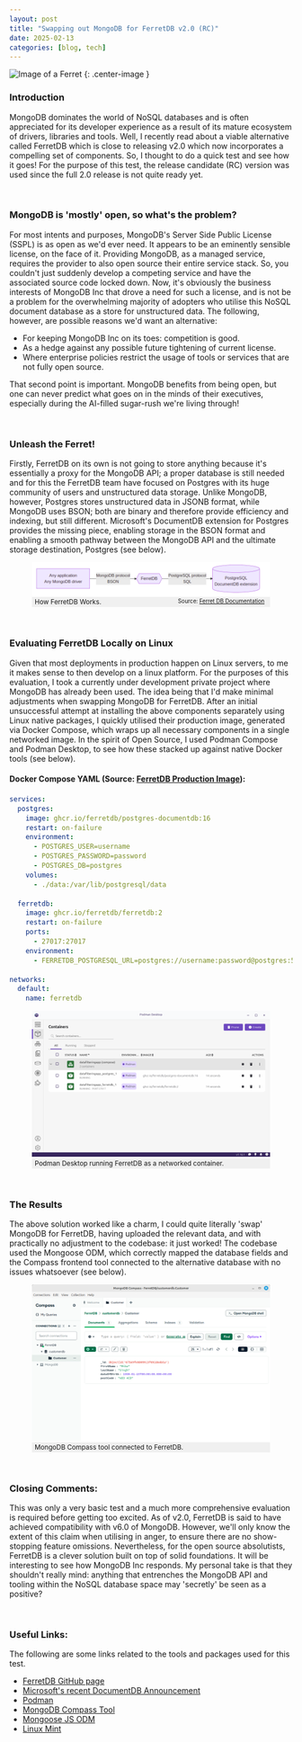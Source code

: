 ```yaml
---
layout: post
title: "Swapping out MongoDB for FerretDB v2.0 (RC)"
date: 2025-02-13
categories: [blog, tech]
---
```


![Image of a Ferret](https://upload.wikimedia.org/wikipedia/commons/thumb/3/31/Mustela_putorius_furo_profile.JPG/640px-Mustela_putorius_furo_profile.jpg)
{: .center-image }

### Introduction
MongoDB dominates the world of NoSQL databases and is often appreciated for its developer experience as a result of its mature ecosystem of drivers, libraries and tools. Well, I recently read about a viable alternative called FerretDB which is close to releasing v2.0 which now incorporates a compelling set of components. So, I thought to do a quick test and see how it goes! For the purpose of this test, the release candidate (RC) version was used since the full 2.0 release is not quite ready yet.

<br />

### MongoDB is 'mostly' open, so what's the problem?
For most intents and purposes, MongoDB's Server Side Public License (SSPL) is as open as we'd ever need. It appears to be an eminently sensible license, on the face of it. Providing MongoDB, as a managed service, requires the provider to also open source their entire service stack. So, you couldn't just suddenly develop a competing service and have the associated source code locked down. Now, it's obviously the business interests of MongoDB Inc that drove a need for such a license, and is not be a problem for the overwhelming majority of adopters who utilise this NoSQL document database as a store for unstructured data. The following, however, are possible reasons we'd want an alternative:

 - For keeping MongoDB Inc on its toes: competition is good.
 - As a hedge against any possible future tightening of current license.
 - Where enterprise policies restrict the usage of tools or services that are not fully open source.

 That second point is important. MongoDB benefits from being open, but one can never predict what goes on in the minds of their executives, especially during the AI-filled sugar-rush we're living through!
 
<br />

### Unleash the Ferret!
Firstly, FerretDB on its own is not going to store anything because it's essentially a proxy for the MongoDB API; a proper database is still needed and for this the FerretDB team have focused on Postgres with its huge community of users and unstructured data storage. Unlike MongoDB, however, Postgres stores unstructured data in JSONB format, while MongoDB uses BSON; both are binary and therefore provide efficiency and indexing, but still different. Microsoft's DocumentDB extension for Postgres provides the missing piece, enabling storage in the BSON format and enabling a smooth pathway between the MongoDB API and the ultimate storage destination, Postgres (see below).

<figure>
    <img src="/images/ferret-db-postgres-documentdb.png" alt="How FerretDb works">
    <figcaption style="background-color: #f0f0f0; font-size: smaller; padding:2px 5px">How FerretDB Works.
    <small style="float: right; padding-right:5px">Source: <a href="https://docs.ferretdb.io">Ferret DB Documentation</a></small></figcaption>
</figure>

<br />

### Evaluating FerretDB Locally on Linux
Given that most deployments in production happen on Linux servers, to me it makes sense to then develop on a linux platform. For the purposes of this evaluation, I took a currently under development private project where MongoDB has already been used. The idea being that I'd make minimal adjustments when swapping MongoDB for FerretDB. After an initial unsuccessful attempt at installing the above components separately using Linux native packages, I quickly utilised their production image, generated via Docker Compose, which wraps up all necessary components in a single networked image. In the spirit of Open Source, I used Podman Compose and Podman Desktop, to see how these stacked up against native Docker tools (see below).

#### Docker Compose YAML (Source: <a href="https://docs.ferretdb.io/installation/ferretdb/docker/">FerretDB Production Image</a>):

```yaml
services:
  postgres:
    image: ghcr.io/ferretdb/postgres-documentdb:16
    restart: on-failure
    environment:
      - POSTGRES_USER=username
      - POSTGRES_PASSWORD=password
      - POSTGRES_DB=postgres
    volumes:
      - ./data:/var/lib/postgresql/data

  ferretdb:
    image: ghcr.io/ferretdb/ferretdb:2
    restart: on-failure
    ports:
      - 27017:27017
    environment:
      - FERRETDB_POSTGRESQL_URL=postgres://username:password@postgres:5432/postgres

networks:
  default:
    name: ferretdb
```

<figure>
    <img src="/images/PodmanDesktopRunningFerretDBContainer.png" alt="Podman Desktop Running FerretDB Container">
    <figcaption style="background-color: #f0f0f0; font-size: smaller; padding:2px 5px">Podman Desktop running FerretDB as a networked container.</figcaption>
</figure>

<br />

### The Results
The above solution worked like a charm, I could quite literally 'swap' MongoDB for FerretDB, having uploaded the relevant data, and with practically no adjustment to the codebase: it just worked! The codebase used the Mongoose ODM, which correctly mapped the database fields and the Compass frontend tool connected to the alternative database with no issues whatsoever (see below).

<figure>
    <img src="/images/UsingMongoDBCompassWithFerretDB.png" alt="Using MongoDB Compass with FerretDB">
    <figcaption style="background-color: #f0f0f0; font-size: smaller; padding:2px 5px">MongoDB Compass tool connected to FerretDB.</figcaption>
</figure>

<br />

### Closing Comments:
This was only a very basic test and a much more comprehensive evaluation is required before getting too excited. As of v2.0, FerretDB is said to have achieved compatibility with v6.0 of MongoDB. However, we'll only know the extent of this claim when utilising in anger, to ensure there are no show-stopping feature omissions. Nevertheless, for the open source absolutists, FerretDB is a clever solution built on top of solid foundations. It will be interesting to see how MongoDB Inc responds. My personal take is that they shouldn't really mind: anything that entrenches the MongoDB API and tooling within the NoSQL database space may 'secretly' be seen as a positive? 

<br />

### Useful Links:  
The following are some links related to the tools and packages used for this test.

- [FerretDB GitHub page](https://github.com/FerretDB/FerretDB?tab=readme-ov-file)
- [Microsoft's recent DocumentDB Announcement](https://opensource.microsoft.com/blog/2025/01/23/documentdb-open-source-announcement/)
- [Podman](https://podman.io)
- [MongoDB Compass Tool](https://www.mongodb.com/products/tools/compass)
- [Mongoose JS ODM](https://mongoosejs.com)
- [Linux Mint](https://www.linuxmint.com)
